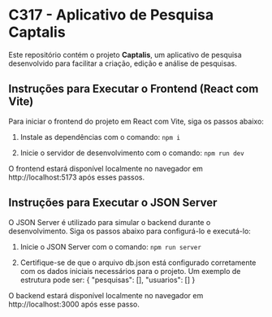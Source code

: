 # C317 - Aplicativo de Pesquisa Captalis

Este repositório contém o projeto **Captalis**, um aplicativo de pesquisa desenvolvido para facilitar a criação, edição e análise de pesquisas.

## Instruções para Executar o Frontend (React com Vite)

Para iniciar o frontend do projeto em React com Vite, siga os passos abaixo:

1. Instale as dependências com o comando: `npm i`

2. Inicie o servidor de desenvolvimento com o comando: `npm run dev`

O frontend estará disponível localmente no navegador em http://localhost:5173 após esses passos.

## Instruções para Executar o JSON Server

O JSON Server é utilizado para simular o backend durante o desenvolvimento. Siga os passos abaixo para configurá-lo e executá-lo:

1. Inicie o JSON Server com o comando: `npm run server`

2. Certifique-se de que o arquivo db.json está configurado corretamente com os dados iniciais necessários para o projeto. Um exemplo de estrutura pode ser:
   {
     "pesquisas": [],
     "usuarios": []
   }

O backend estará disponível localmente no navegador em http://localhost:3000 após esse passo.
 
